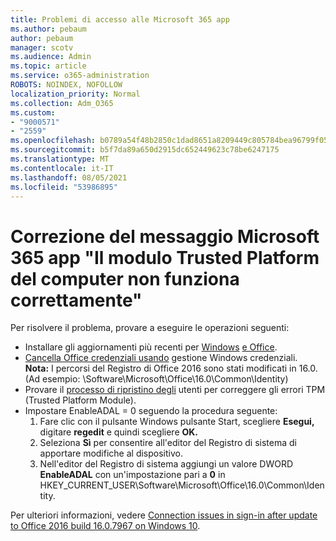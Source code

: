 ```yaml
---
title: Problemi di accesso alle Microsoft 365 app
ms.author: pebaum
author: pebaum
manager: scotv
ms.audience: Admin
ms.topic: article
ms.service: o365-administration
ROBOTS: NOINDEX, NOFOLLOW
localization_priority: Normal
ms.collection: Adm_O365
ms.custom:
- "9000571"
- "2559"
ms.openlocfilehash: b0789a54f48b2850c1dad8651a8209449c805784bea96799f05e67c4bc43fdb0
ms.sourcegitcommit: b5f7da89a650d2915dc652449623c78be6247175
ms.translationtype: MT
ms.contentlocale: it-IT
ms.lasthandoff: 08/05/2021
ms.locfileid: "53986895"
---
```

# <a name="fixing-the-microsoft-365-apps-your-computers-trusted-platform-module-is-not-functioning-properly-message"></a>Correzione del messaggio Microsoft 365 app "Il modulo Trusted Platform del computer non funziona correttamente"

Per risolvere il problema, provare a eseguire le operazioni seguenti:

- Installare gli aggiornamenti più recenti per [Windows](https://support.microsoft.com/help/4027667/windows-10-update) [e Office](https://support.office.com/article/update-office-and-your-computer-with-microsoft-update-2ab296f3-7f03-43a2-8e50-46de917611c5).
- [Cancella Office credenziali usando](https://docs.microsoft.com/office/troubleshoot/office-suite-issues/another-account-already-signed-in#step-4-clear-cached-credentials-on-the-computer) gestione Windows credenziali.<br/>
    **Nota:** I percorsi del Registro di Office 2016 sono stati modificati in 16.0. (Ad esempio: \Software\Microsoft\Office\16.0\Common\Identity\)
- Provare il [processo di ripristino degli](https://docs.microsoft.com/office365/troubleshoot/administration/connection-issue-when-sign-in-office-2016#symptom-2) utenti per correggere gli errori TPM (Trusted Platform Module).
- Impostare EnableADAL = 0 seguendo la procedura seguente:  
    1. Fare clic con il pulsante Windows pulsante Start, scegliere **Esegui,** digitare **regedit** e quindi scegliere **OK.**
    2. Seleziona **Sì** per consentire all'editor del Registro di sistema di apportare modifiche al dispositivo.
    3. Nell'editor del Registro di sistema aggiungi un valore DWORD **EnableADAL** con un'impostazione pari a **0** in HKEY_CURRENT_USER\Software\Microsoft\Office\16.0\Common\Identity.

Per ulteriori informazioni, vedere [Connection issues in sign-in after update to Office 2016 build 16.0.7967 on Windows 10](https://docs.microsoft.com/office365/troubleshoot/administration/connection-issue-when-sign-in-office-2016).